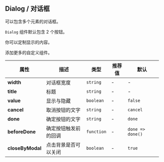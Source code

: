 ## Dialog / 对话框

可以包含多个元素的对话框。

<ex-code name="ex-dialog-basic"/>

<code>Dialog</code> 组件默认包含 2 个按钮。

</ex-code>

<ex-code name="ex-dialog-custom"/>

你可以定制显示的内容。

</ex-code>

<ex-code name="ex-dialog-more"/>

添加更多的自定义组件。

</ex-code>

<ex-footer edit-link="https://github.com/zeit-ui/vue/edit/master/docs/en-us/components/avatar.md">

| 属性             | 描述                 | 类型       | 推荐值 | 默认             |
| ---------------- | -------------------- | ---------- | ------ | ---------------- |
| **width**        | 对话框宽度           | `string`   | -      | -                |
| **title**        | 标题                 | `string`   | -      | -                |
| **value**        | 显示与隐藏           | `boolean`  | -      | `false`          |
| **cancel**       | 取消按钮的文字       | `string`   | -      | `cancel`         |
| **done**         | 确定按钮的文字       | `string`   | -      | `done`           |
| **beforeDone**   | 确定按钮触发前的回调 | `function` | -      | `done => done()` |
| **closeByModal** | 点击背景是否可以关闭 | `boolean`  | -      | `true`           |

</ex-footer>
